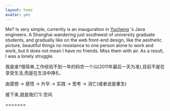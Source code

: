 ```yaml
---
layout: home
avatar: yes
---
```


Me? Is very simple, currently is an inauguration in [Yucheng](http://www.yuchengtech.com/) 's Java engineers. A Shanghai wandering just southwest of university graduate students, and gradually like on the web front-end design, like the aesthetic picture, beautiful things no resistance to one person alone to work and work, but it does not mean I have no friends. Miss them with air. As a result, I was a lonely struggle.


我是谁?很简单,工作经验不到一年的码农一个(以2011年最后一天为准),目前不是在享受生活,而是在生活中挣扎.

由感想 -> 感悟 -> 升华 -> 实践 -> 思考 -> 消亡(或者说是重生)

接下来,就是我们'S 空间.

=======
>>>>>>> 
